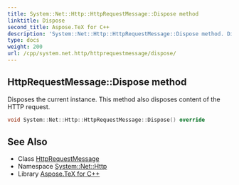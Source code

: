 ```yaml
---
title: System::Net::Http::HttpRequestMessage::Dispose method
linktitle: Dispose
second_title: Aspose.TeX for C++
description: 'System::Net::Http::HttpRequestMessage::Dispose method. Disposes the current instance. This method also disposes content of the HTTP request in C++.'
type: docs
weight: 200
url: /cpp/system.net.http/httprequestmessage/dispose/
---
```

## HttpRequestMessage::Dispose method


Disposes the current instance. This method also disposes content of the HTTP request.

```cpp
void System::Net::Http::HttpRequestMessage::Dispose() override
```

## See Also

* Class [HttpRequestMessage](../)
* Namespace [System::Net::Http](../../)
* Library [Aspose.TeX for C++](../../../)
